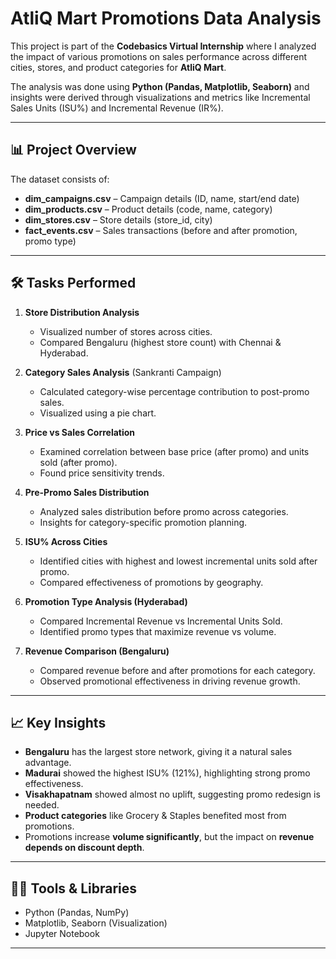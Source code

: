 # AtliQ Mart Promotions Data Analysis

This project is part of the **Codebasics Virtual Internship** where I analyzed the impact of various promotions on sales performance across different cities, stores, and product categories for **AtliQ Mart**.  

The analysis was done using **Python (Pandas, Matplotlib, Seaborn)** and insights were derived through visualizations and metrics like Incremental Sales Units (ISU%) and Incremental Revenue (IR%).  

---

## 📊 Project Overview

The dataset consists of:
- **dim_campaigns.csv** – Campaign details (ID, name, start/end date)  
- **dim_products.csv** – Product details (code, name, category)  
- **dim_stores.csv** – Store details (store_id, city)  
- **fact_events.csv** – Sales transactions (before and after promotion, promo type)  

---

## 🛠️ Tasks Performed

1. **Store Distribution Analysis**  
   - Visualized number of stores across cities.  
   - Compared Bengaluru (highest store count) with Chennai & Hyderabad.  

2. **Category Sales Analysis** (Sankranti Campaign)  
   - Calculated category-wise percentage contribution to post-promo sales.  
   - Visualized using a pie chart.  

3. **Price vs Sales Correlation**  
   - Examined correlation between base price (after promo) and units sold (after promo).  
   - Found price sensitivity trends.  

4. **Pre-Promo Sales Distribution**  
   - Analyzed sales distribution before promo across categories.  
   - Insights for category-specific promotion planning.  

5. **ISU% Across Cities**  
   - Identified cities with highest and lowest incremental units sold after promo.  
   - Compared effectiveness of promotions by geography.  

6. **Promotion Type Analysis (Hyderabad)**  
   - Compared Incremental Revenue vs Incremental Units Sold.  
   - Identified promo types that maximize revenue vs volume.  

7. **Revenue Comparison (Bengaluru)**  
   - Compared revenue before and after promotions for each category.  
   - Observed promotional effectiveness in driving revenue growth.  

---

## 📈 Key Insights

- **Bengaluru** has the largest store network, giving it a natural sales advantage.  
- **Madurai** showed the highest ISU% (121%), highlighting strong promo effectiveness.  
- **Visakhapatnam** showed almost no uplift, suggesting promo redesign is needed.  
- **Product categories** like Grocery & Staples benefited most from promotions.  
- Promotions increase **volume significantly**, but the impact on **revenue depends on discount depth**.  

---

## 🧑‍💻 Tools & Libraries

- Python (Pandas, NumPy)  
- Matplotlib, Seaborn (Visualization)  
- Jupyter Notebook  

---


